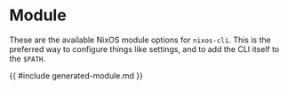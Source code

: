 # Module

These are the available NixOS module options for `nixos-cli`. This is the
preferred way to configure things like settings, and to add the CLI itself
to the `$PATH`.

{{ #include generated-module.md }}
